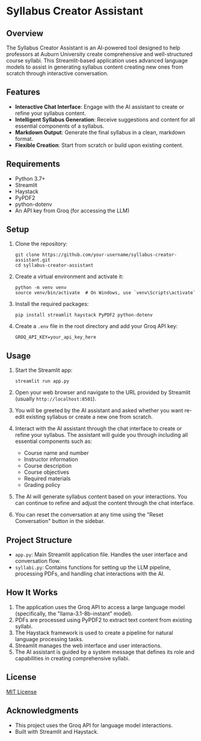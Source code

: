 # Syllabus Creator Assistant

## Overview

The Syllabus Creator Assistant is an AI-powered tool designed to help professors at Auburn University create comprehensive and well-structured course syllabi. This Streamlit-based application uses advanced language models to assist in generating syllabus content creating new ones from scratch through interactive conversation.

## Features

- **Interactive Chat Interface**: Engage with the AI assistant to create or refine your syllabus content.
- **Intelligent Syllabus Generation**: Receive suggestions and content for all essential components of a syllabus.
- **Markdown Output**: Generate the final syllabus in a clean, markdown format.
- **Flexible Creation**: Start from scratch or build upon existing content.

## Requirements

- Python 3.7+
- Streamlit
- Haystack
- PyPDF2
- python-dotenv
- An API key from Groq (for accessing the LLM)

## Setup

1. Clone the repository:
   ```
   git clone https://github.com/your-username/syllabus-creator-assistant.git
   cd syllabus-creator-assistant
   ```

2. Create a virtual environment and activate it:
   ```
   python -m venv venv
   source venv/bin/activate  # On Windows, use `venv\Scripts\activate`
   ```

3. Install the required packages:
   ```
   pip install streamlit haystack PyPDF2 python-dotenv
   ```

4. Create a `.env` file in the root directory and add your Groq API key:
   ```
   GROQ_API_KEY=your_api_key_here
   ```

## Usage

1. Start the Streamlit app:
   ```
   streamlit run app.py
   ```

2. Open your web browser and navigate to the URL provided by Streamlit (usually `http://localhost:8501`).

3. You will be greeted by the AI assistant and asked whether you want re-edit existing syllabus or create a new one from scratch.



4. Interact with the AI assistant through the chat interface to create or refine your syllabus. The assistant will guide you through including all essential components such as:
   - Course name and number
   - Instructor information
   - Course description
   - Course objectives
   - Required materials
   - Grading policy

5. The AI will generate syllabus content based on your interactions. You can continue to refine and adjust the content through the chat interface.

6. You can reset the conversation at any time using the "Reset Conversation" button in the sidebar.

## Project Structure

- `app.py`: Main Streamlit application file. Handles the user interface and conversation flow.
- `syllabi.py`: Contains functions for setting up the LLM pipeline, processing PDFs, and handling chat interactions with the AI.

## How It Works

1. The application uses the Groq API to access a large language model (specifically, the "llama-3.1-8b-instant" model).
2. PDFs are processed using PyPDF2 to extract text content from existing syllabi.
3. The Haystack framework is used to create a pipeline for natural language processing tasks.
4. Streamlit manages the web interface and user interactions.
5. The AI assistant is guided by a system message that defines its role and capabilities in creating comprehensive syllabi.


## License

[MIT License](LICENSE)

## Acknowledgments

- This project uses the Groq API for language model interactions.
- Built with Streamlit and Haystack.
